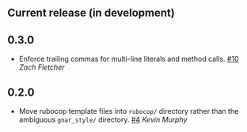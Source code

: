 ## Current release (in development)

## 0.3.0

* Enforce trailing commas for multi-line literals and method calls. [#10](https://github.com/TheGnarCo/gnar-style/pull/10)
  *Zach Fletcher*

## 0.2.0

* Move rubocop template files into `rubocop/` directory rather than the ambiguous `gnar_style/` directory. [#4](https://github.com/TheGnarCo/gnar-style/pull/4)
  *Kevin Murphy*
